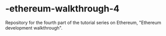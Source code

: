 # -ethereum-walkthrough-4
Repository for the fourth part of the tutorial series on Ethereum, "Ethereum development walkthrough".
